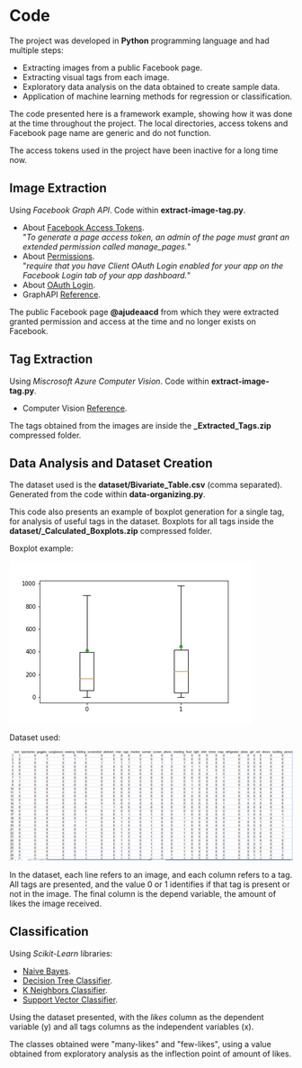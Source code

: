 # Code

The project was developed in **Python** programming language and had multiple steps:

- Extracting images from a public Facebook page.
- Extracting visual tags from each image.
- Exploratory data analysis on the data obtained to create sample data.
- Application of machine learning methods for regression or classification.

The code presented here is a framework example, showing how it was done at the time throughout the project. The local directories, access tokens and Facebook page name are generic and do not function.

The access tokens used in the project have been inactive for a long time now.

## Image Extraction

Using *Facebook Graph API*. Code within **extract-image-tag.py**.

- About <a href="https://developers.facebook.com/docs/facebook-login/access-tokens/#pagetokens" title="https://developers.facebook.com/docs/facebook-login/access-tokens/#pagetokens">Facebook Access Tokens</a>.<br>
"*To generate a page access token, an admin of the page must grant an extended permission called manage_pages.*"
- About <a href="https://developers.facebook.com/docs/facebook-login/permissions/#reference-manage_pages" title="https://developers.facebook.com/docs/facebook-login/permissions/#reference-manage_pages">Permissions</a>.<br>
"*require that you have Client OAuth Login enabled for your app on the Facebook Login tab of your app dashboard.*"
- About <a href="https://oauth.net/getting-started/" title="https://oauth.net/getting-started/">OAuth Login</a>.
- GraphAPI <a href="https://developers.facebook.com/docs/graph-api/reference/page/" title="https://developers.facebook.com/docs/graph-api/reference/page/">Reference</a>.

The public Facebook page **@ajudeaacd** from which they were extracted granted permission and access at the time and no longer exists on Facebook.

## Tag Extraction

Using *Miscrosoft Azure Computer Vision*. Code within **extract-image-tag.py**.

- Computer Vision <a href="https://docs.microsoft.com/en-us/azure/cognitive-services/Computer-vision/overview-image-analysis" title="https://docs.microsoft.com/en-us/azure/cognitive-services/Computer-vision/overview-image-analysis">Reference</a>.

The tags obtained from the images are inside the **_Extracted_Tags.zip** compressed folder.

## Data Analysis and Dataset Creation

The dataset used is the **dataset/Bivariate_Table.csv** (comma separated). Generated from the code within **data-organizing.py**.

This code also presents an example of boxplot generation for a single tag, for analysis of useful tags in the dataset. Boxplots for all tags inside the **dataset/_Calculated_Boxplots.zip** compressed folder.

Boxplot example:

![Balanced boxplot of the tag food](/images/boxplot-example-food.jpg "Example of balanced boxplot, using the tag 'food'")

Dataset used:

![Sample of dataset used](/images/structured-data.jpg "Sample of dataset used")

In the dataset, each line refers to an image, and each column refers to a tag. All tags are presented, and the value 0 or 1 identifies if that tag is present or not in the image. The final column is the depend variable, the amount of likes the image received.

## Classification

Using *Scikit-Learn* libraries:

- <a href="https://scikit-learn.org/stable/modules/naive_bayes.html" title="https://scikit-learn.org/stable/modules/naive_bayes.html">Naive Bayes</a>.
- <a href="https://scikit-learn.org/stable/modules/generated/sklearn.tree.DecisionTreeClassifier.html" title="https://scikit-learn.org/stable/modules/generated/sklearn.tree.DecisionTreeClassifier.html">Decision Tree Classifier</a>.
- <a href="https://scikit-learn.org/stable/modules/generated/sklearn.neighbors.KNeighborsClassifier.html" title="https://scikit-learn.org/stable/modules/generated/sklearn.neighbors.KNeighborsClassifier.html">K Neighbors Classifier</a>.
- <a href="https://scikit-learn.org/stable/modules/generated/sklearn.svm.SVC.html" title="https://scikit-learn.org/stable/modules/generated/sklearn.svm.SVC.html">Support Vector Classifier</a>.

Using the dataset presented, with the *likes* column as the dependent variable (y) and all tags columns as the independent variables (x).

The classes obtained were "many-likes" and "few-likes", using a value obtained from exploratory analysis as the inflection point of amount of likes.